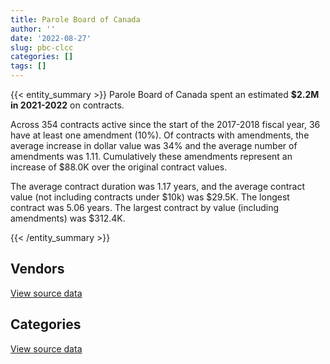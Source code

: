 ```yaml
---
title: Parole Board of Canada
author: ''
date: '2022-08-27'
slug: pbc-clcc
categories: []
tags: []
---
```


<script src="/rmarkdown-libs/htmlwidgets/htmlwidgets.js"></script>
<link href="/rmarkdown-libs/datatables-css/datatables-crosstalk.css" rel="stylesheet" />
<script src="/rmarkdown-libs/datatables-binding/datatables.js"></script>
<script src="/rmarkdown-libs/jquery/jquery-3.6.0.min.js"></script>
<link href="/rmarkdown-libs/dt-core-bootstrap/css/dataTables.bootstrap.min.css" rel="stylesheet" />
<link href="/rmarkdown-libs/dt-core-bootstrap/css/dataTables.bootstrap.extra.css" rel="stylesheet" />
<script src="/rmarkdown-libs/dt-core-bootstrap/js/jquery.dataTables.min.js"></script>
<script src="/rmarkdown-libs/dt-core-bootstrap/js/dataTables.bootstrap.min.js"></script>
<link href="/rmarkdown-libs/crosstalk/css/crosstalk.min.css" rel="stylesheet" />
<script src="/rmarkdown-libs/crosstalk/js/crosstalk.min.js"></script>
<script src="/rmarkdown-libs/htmlwidgets/htmlwidgets.js"></script>
<link href="/rmarkdown-libs/datatables-css/datatables-crosstalk.css" rel="stylesheet" />
<script src="/rmarkdown-libs/datatables-binding/datatables.js"></script>
<script src="/rmarkdown-libs/jquery/jquery-3.6.0.min.js"></script>
<link href="/rmarkdown-libs/dt-core-bootstrap/css/dataTables.bootstrap.min.css" rel="stylesheet" />
<link href="/rmarkdown-libs/dt-core-bootstrap/css/dataTables.bootstrap.extra.css" rel="stylesheet" />
<script src="/rmarkdown-libs/dt-core-bootstrap/js/jquery.dataTables.min.js"></script>
<script src="/rmarkdown-libs/dt-core-bootstrap/js/dataTables.bootstrap.min.js"></script>
<link href="/rmarkdown-libs/crosstalk/css/crosstalk.min.css" rel="stylesheet" />
<script src="/rmarkdown-libs/crosstalk/js/crosstalk.min.js"></script>

{{< entity_summary >}}
Parole Board of Canada spent an estimated **\$2.2M in 2021-2022** on contracts.

Across 354 contracts active since the start of the 2017-2018 fiscal year, 36 have at least one amendment (10%). Of contracts with amendments, the average increase in dollar value was 34% and the average number of amendments was 1.11. Cumulatively these amendments represent an increase of \$88.0K over the original contract values.

The average contract duration was 1.17 years, and the average contract value (not including contracts under \$10k) was \$29.5K. The longest contract was 5.06 years. The largest contract by value (including amendments) was \$312.4K.

{{< /entity_summary >}}

## Vendors

<div id="htmlwidget-1" style="width:100%;height:auto;" class="datatables html-widget"></div>
<script type="application/json" data-for="htmlwidget-1">{"x":{"style":"bootstrap","filter":"none","vertical":false,"data":[["<a href=\"/vendors/advanced_business_interiors/\">ADVANCED BUSINESS INTERIORS<\/a>","<a href=\"/vendors/asokan_business_interiors/\">ASOKAN BUSINESS INTERIORS<\/a>","<a href=\"/vendors/cbci_telecom/\">CBCI TELECOM<\/a>","<a href=\"/vendors/charron_human_resources/\">CHARRON HUMAN RESOURCES<\/a>","<a href=\"/vendors/dynabook_canada/\">DYNABOOK CANADA<\/a>","<a href=\"/vendors/federal_express_canada/\">FEDERAL EXPRESS CANADA<\/a>","<a href=\"/vendors/general_motors/\">GENERAL MOTORS<\/a>","<a href=\"/vendors/global_upholstery/\">GLOBAL UPHOLSTERY<\/a>","<a href=\"/vendors/haworth/\">HAWORTH<\/a>","<a href=\"/vendors/kia_canada/\">KIA CANADA<\/a>","<a href=\"/vendors/nissan_canada/\">NISSAN CANADA<\/a>","<a href=\"/vendors/purespirit_solutions/\">PURESPIRIT SOLUTIONS<\/a>","<a href=\"/vendors/rhea/\">RHEA<\/a>","<a href=\"/vendors/telecom_computer_services/\">TELECOM COMPUTER SERVICES<\/a>","<a href=\"/vendors/totem_offisource/\">TOTEM OFFISOURCE<\/a>","<a href=\"/vendors/university_of_ottawa/\">UNIVERSITY OF OTTAWA<\/a>","<a href=\"/vendors/west_wind_aviation/\">WEST WIND AVIATION<\/a>"],[24553.48,56515.37,null,null,null,null,null,23263.88,19604.32,null,27507.03,null,null,null,null,10396,null],[50262.4,24408.68,null,210.51,105994,null,null,null,null,null,null,null,12712.5,null,23036.69,87819.14,75600],[null,null,null,17682.99,167658.1,3148.27,null,null,null,null,null,null,29238.75,234475.45,null,39870.86,15750],[22645.99,null,90504.46,null,null,9076.71,71634.15,14178.68,null,38963.4,null,78785.41,null,160272.37,null,12430,null]],"container":"<table class=\"table table-striped table-hover row-border order-column display\">\n  <thead>\n    <tr>\n      <th>Vendor<\/th>\n      <th>2018-2019<\/th>\n      <th>2019-2020<\/th>\n      <th>2020-2021<\/th>\n      <th>2021-2022<\/th>\n    <\/tr>\n  <\/thead>\n<\/table>","options":{"order":[[4,"desc"]],"pageLength":10,"autoWidth":true,"columnDefs":[{"targets":1,"render":"function(data, type, row, meta) {\n    return type !== 'display' ? data : DTWidget.formatCurrency(data, \"$\", 2, 3, \",\", \".\", true, null);\n  }"},{"targets":2,"render":"function(data, type, row, meta) {\n    return type !== 'display' ? data : DTWidget.formatCurrency(data, \"$\", 2, 3, \",\", \".\", true, null);\n  }"},{"targets":3,"render":"function(data, type, row, meta) {\n    return type !== 'display' ? data : DTWidget.formatCurrency(data, \"$\", 2, 3, \",\", \".\", true, null);\n  }"},{"targets":4,"render":"function(data, type, row, meta) {\n    return type !== 'display' ? data : DTWidget.formatCurrency(data, \"$\", 2, 3, \",\", \".\", true, null);\n  }"},{"width":"16%","targets":[1,2,3,4]},{"className":"dt-right","targets":[1,2,3,4]}],"orderClasses":false}},"evals":["options.columnDefs.0.render","options.columnDefs.1.render","options.columnDefs.2.render","options.columnDefs.3.render"],"jsHooks":[]}</script>
<p class="text-right">
<a href="https://github.com/GoC-Spending/contracts-data/tree/main/data/out/departments/pbc-clcc/summary_by_fiscal_year_by_vendor.csv" class="source-data-link btn btn-link">View source data</a>
</p>

## Categories

<div id="htmlwidget-2" style="width:100%;height:auto;" class="datatables html-widget"></div>
<script type="application/json" data-for="htmlwidget-2">{"x":{"style":"bootstrap","filter":"none","vertical":false,"data":[["<a href=\"/categories/1_facilities_and_construction/\">Facilities and construction<\/a>","<a href=\"/categories/10_office_management/\">Office management<\/a>","<a href=\"/categories/2_professional_services/\">Professional services<\/a>","<a href=\"/categories/3_information_technology/\">Information technology<\/a>","<a href=\"/categories/5_transportation_and_logistics/\">Transportation and logistics<\/a>","<a href=\"/categories/6_industrial_products_and_services/\">Industrial products and services<\/a>","<a href=\"/categories/7_travel/\">Travel<\/a>","<a href=\"/categories/8_security_and_protection/\">Security and protection<\/a>","<a href=\"/categories/9_human_capital/\">Human capital<\/a>"],[20342.4,388148.7,570154.86,166918.55,27507.03,null,1498.28,149327.6,46309.42],[10761.56,540198.43,353315.54,416911.45,210020.36,null,80585.17,167844.1,184844.42],[25245.55,294247.03,368116.7,852737.8,147408.85,55852.96,24958.46,171416.04,48643.69],[null,276240.93,497480.34,1108126.14,156492.84,16627.95,36832.67,3312.01,151207.02]],"container":"<table class=\"table table-striped table-hover row-border order-column display\">\n  <thead>\n    <tr>\n      <th>Category<\/th>\n      <th>2018-2019<\/th>\n      <th>2019-2020<\/th>\n      <th>2020-2021<\/th>\n      <th>2021-2022<\/th>\n    <\/tr>\n  <\/thead>\n<\/table>","options":{"order":[[4,"desc"]],"dom":"t","pageLength":30,"autoWidth":true,"columnDefs":[{"targets":1,"render":"function(data, type, row, meta) {\n    return type !== 'display' ? data : DTWidget.formatCurrency(data, \"$\", 2, 3, \",\", \".\", true, null);\n  }"},{"targets":2,"render":"function(data, type, row, meta) {\n    return type !== 'display' ? data : DTWidget.formatCurrency(data, \"$\", 2, 3, \",\", \".\", true, null);\n  }"},{"targets":3,"render":"function(data, type, row, meta) {\n    return type !== 'display' ? data : DTWidget.formatCurrency(data, \"$\", 2, 3, \",\", \".\", true, null);\n  }"},{"targets":4,"render":"function(data, type, row, meta) {\n    return type !== 'display' ? data : DTWidget.formatCurrency(data, \"$\", 2, 3, \",\", \".\", true, null);\n  }"},{"width":"16%","targets":[1,2,3,4]},{"className":"dt-right","targets":[1,2,3,4]}],"orderClasses":false,"lengthMenu":[10,25,30,50,100]}},"evals":["options.columnDefs.0.render","options.columnDefs.1.render","options.columnDefs.2.render","options.columnDefs.3.render"],"jsHooks":[]}</script>
<p class="text-right">
<a href="https://github.com/GoC-Spending/contracts-data/tree/main/data/out/departments/pbc-clcc/summary_by_fiscal_year_by_category.csv" class="source-data-link btn btn-link">View source data</a>
</p>
